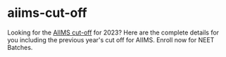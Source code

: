 # aiims-cut-off
Looking for the <a href=https://www.pw.live/blogs-neet/what-will-be-the-aiims-cut-off-for-2023>AIIMS cut-off</a> for 2023? Here are the complete details for you including the previous year's cut off for AIIMS. Enroll now for NEET Batches.
